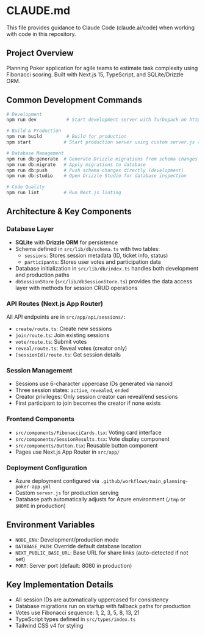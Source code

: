 # CLAUDE.md

This file provides guidance to Claude Code (claude.ai/code) when working with code in this repository.

## Project Overview

Planning Poker application for agile teams to estimate task complexity using Fibonacci scoring. Built with Next.js 15, TypeScript, and SQLite/Drizzle ORM.

## Common Development Commands

```bash
# Development
npm run dev           # Start development server with Turbopack on http://localhost:3000

# Build & Production
npm run build         # Build for production
npm start            # Start production server using custom server.js (port 8080)

# Database Management
npm run db:generate  # Generate Drizzle migrations from schema changes
npm run db:migrate   # Apply migrations to database
npm run db:push      # Push schema changes directly (development)
npm run db:studio    # Open Drizzle Studio for database inspection

# Code Quality
npm run lint         # Run Next.js linting
```

## Architecture & Key Components

### Database Layer
- **SQLite** with **Drizzle ORM** for persistence
- Schema defined in `src/lib/db/schema.ts` with two tables:
  - `sessions`: Stores session metadata (ID, ticket info, status)
  - `participants`: Stores user votes and participation data
- Database initialization in `src/lib/db/index.ts` handles both development and production paths
- `dbSessionStore` (`src/lib/dbSessionStore.ts`) provides the data access layer with methods for session CRUD operations

### API Routes (Next.js App Router)
All API endpoints are in `src/app/api/sessions/`:
- `create/route.ts`: Create new sessions
- `join/route.ts`: Join existing sessions
- `vote/route.ts`: Submit votes
- `reveal/route.ts`: Reveal votes (creator only)
- `[sessionId]/route.ts`: Get session details

### Session Management
- Sessions use 6-character uppercase IDs generated via nanoid
- Three session states: `active`, `revealed`, `ended`
- Creator privileges: Only session creator can reveal/end sessions
- First participant to join becomes the creator if none exists

### Frontend Components
- `src/components/FibonacciCards.tsx`: Voting card interface
- `src/components/SessionResults.tsx`: Vote display component
- `src/components/Button.tsx`: Reusable button component
- Pages use Next.js App Router in `src/app/`

### Deployment Configuration
- Azure deployment configured via `.github/workflows/main_planning-poker-app.yml`
- Custom `server.js` for production serving
- Database path automatically adjusts for Azure environment (`/tmp` or `$HOME` in production)

## Environment Variables

- `NODE_ENV`: Development/production mode
- `DATABASE_PATH`: Override default database location
- `NEXT_PUBLIC_BASE_URL`: Base URL for share links (auto-detected if not set)
- `PORT`: Server port (default: 8080 in production)

## Key Implementation Details

- All session IDs are automatically uppercased for consistency
- Database migrations run on startup with fallback paths for production
- Votes use Fibonacci sequence: 1, 2, 3, 5, 8, 13, 21
- TypeScript types defined in `src/types/index.ts`
- Tailwind CSS v4 for styling
